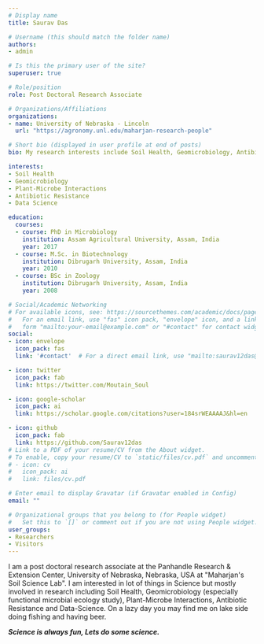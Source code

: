 ```yaml
---
# Display name
title: Saurav Das

# Username (this should match the folder name)
authors:
- admin

# Is this the primary user of the site?
superuser: true

# Role/position
role: Post Doctoral Research Associate

# Organizations/Affiliations
organizations:
- name: University of Nebraska - Lincoln
  url: "https://agronomy.unl.edu/maharjan-research-people"

# Short bio (displayed in user profile at end of posts)
bio: My research interests include Soil Health, Geomicrobiology, Antibiotic Resistance and Data Science.

interests:
- Soil Health
- Geomicrobiology
- Plant-Microbe Interactions
- Antibiotic Resistance
- Data Science

education:
  courses:
  - course: PhD in Microbiology
    institution: Assam Agricultural University, Assam, India
    year: 2017
  - course: M.Sc. in Biotechnology
    institution: Dibrugarh University, Assam, India
    year: 2010
  - course: BSc in Zoology
    institution: Dibrugarh University, Assam, India
    year: 2008

# Social/Academic Networking
# For available icons, see: https://sourcethemes.com/academic/docs/page-builder/#icons
#   For an email link, use "fas" icon pack, "envelope" icon, and a link in the
#   form "mailto:your-email@example.com" or "#contact" for contact widget.
social:
- icon: envelope
  icon_pack: fas
  link: '#contact'  # For a direct email link, use "mailto:saurav12das@gmail.com".

- icon: twitter
  icon_pack: fab
  link: https://twitter.com/Moutain_Soul

- icon: google-scholar
  icon_pack: ai
  link: https://scholar.google.com/citations?user=184srWEAAAAJ&hl=en

- icon: github
  icon_pack: fab
  link: https://github.com/Saurav12das
# Link to a PDF of your resume/CV from the About widget.
# To enable, copy your resume/CV to `static/files/cv.pdf` and uncomment the lines below.
# - icon: cv
#   icon_pack: ai
#   link: files/cv.pdf

# Enter email to display Gravatar (if Gravatar enabled in Config)
email: ""

# Organizational groups that you belong to (for People widget)
#   Set this to `[]` or comment out if you are not using People widget.
user_groups:
- Researchers
- Visitors
---
```

I am a post doctoral research associate at the Panhandle Research & Extension Center, University of Nebraska, Nebraska, USA at "Maharjan's Soil Science Lab". I am interested in lot of things in Science but mostly involved in research including Soil Health, Geomicrobiology (especially functional microbial ecology study), Plant-Microbe Interactions, Antibiotic Resistance and Data-Science. On a lazy day you may find me on lake side doing fishing and having beer. 

<i><b> Science is always fun, Lets do some science.</b></i>
